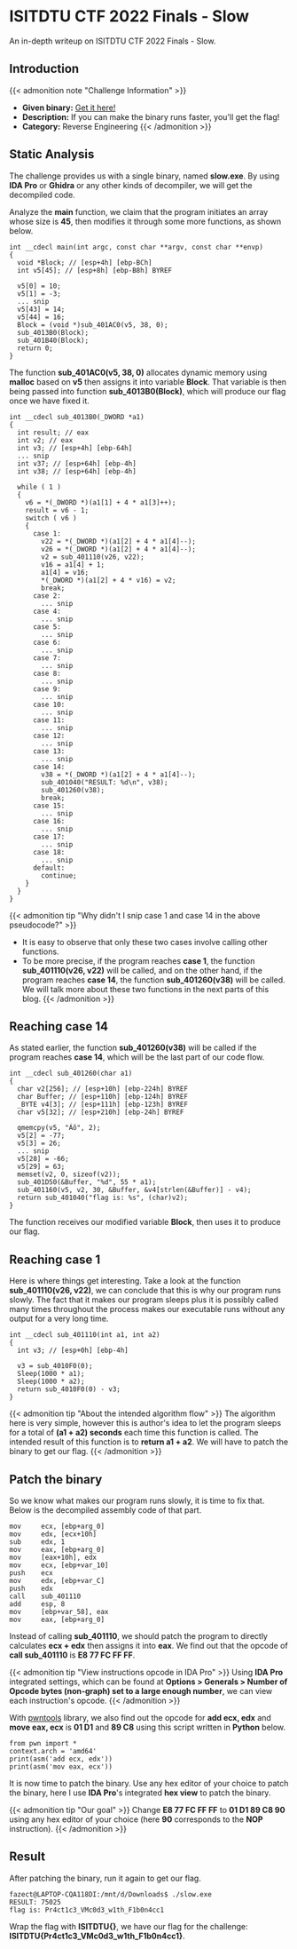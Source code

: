 # ISITDTU CTF 2022 Finals - Slow


An in-depth writeup on ISITDTU CTF 2022 Finals - Slow.

<!--more-->

## Introduction

{{< admonition note "Challenge Information" >}}
* **Given binary:** [Get it here!](https://drive.google.com/file/d/1K2NjzRQadtL9CkbTINYDvrH7HRgSfDc1/view?usp=share_link)
* **Description:** If you can make the binary runs faster, you'll get the flag!
* **Category:** Reverse Engineering
{{< /admonition >}}

## Static Analysis

The challenge provides us with a single binary, named **slow.exe**. By using **IDA Pro** or **Ghidra** or any other kinds of decompiler, we will get the decompiled code.

Analyze the **main** function, we claim that the program initiates an array whose size is **45**, then modifies it through some more functions, as shown below.

```IDA Decompiled Pseudocode
int __cdecl main(int argc, const char **argv, const char **envp)
{
  void *Block; // [esp+4h] [ebp-BCh]
  int v5[45]; // [esp+8h] [ebp-B8h] BYREF

  v5[0] = 10;
  v5[1] = -3;
  ... snip
  v5[43] = 14;
  v5[44] = 16;
  Block = (void *)sub_401AC0(v5, 38, 0);
  sub_4013B0(Block);
  sub_401B40(Block);
  return 0;
}
```

The function **sub_401AC0(v5, 38, 0)** allocates dynamic memory using **malloc** based on **v5** then assigns it into variable **Block**. That variable is then being passed into function **sub_4013B0(Block)**, which will produce our flag once we have fixed it.

```IDA Decompiled Pseudocode
int __cdecl sub_4013B0(_DWORD *a1)
{
  int result; // eax
  int v2; // eax
  int v3; // [esp+4h] [ebp-64h]
  ... snip
  int v37; // [esp+64h] [ebp-4h]
  int v38; // [esp+64h] [ebp-4h]

  while ( 1 )
  {
    v6 = *(_DWORD *)(a1[1] + 4 * a1[3]++);
    result = v6 - 1;
    switch ( v6 )
    {
      case 1:
        v22 = *(_DWORD *)(a1[2] + 4 * a1[4]--);
        v26 = *(_DWORD *)(a1[2] + 4 * a1[4]--);
        v2 = sub_401110(v26, v22);
        v16 = a1[4] + 1;
        a1[4] = v16;
        *(_DWORD *)(a1[2] + 4 * v16) = v2;
        break;
      case 2:
        ... snip
      case 4:
        ... snip
      case 5:
        ... snip
      case 6:
        ... snip
      case 7:
        ... snip
      case 8:
        ... snip
      case 9:
        ... snip
      case 10:
        ... snip
      case 11:
        ... snip
      case 12:
        ... snip
      case 13:
        ... snip
      case 14:
        v38 = *(_DWORD *)(a1[2] + 4 * a1[4]--);
        sub_401040("RESULT: %d\n", v38);
        sub_401260(v38);
        break;
      case 15:
        ... snip
      case 16:
        ... snip
      case 17:
        ... snip
      case 18:
        ... snip
      default:
        continue;
    }
  }
}
```

{{< admonition tip "Why didn't I snip case 1 and case 14 in the above pseudocode?" >}}
* It is easy to observe that only these two cases involve calling other functions. 
* To be more precise, if the program reaches **case 1**, the function **sub_401110(v26, v22)** will be called, and on the other hand, if the program reaches **case 14**, the function **sub_401260(v38)** will be called. We will talk more about these two functions in the next parts of this blog.
{{< /admonition >}}

## Reaching case 14

As stated earlier, the function **sub_401260(v38)** will be called if the program reaches **case 14**, which will be the last part of our code flow. 

```IDA Decompiled Pseudocode
int __cdecl sub_401260(char a1)
{
  char v2[256]; // [esp+10h] [ebp-224h] BYREF
  char Buffer; // [esp+110h] [ebp-124h] BYREF
  _BYTE v4[3]; // [esp+111h] [ebp-123h] BYREF
  char v5[32]; // [esp+210h] [ebp-24h] BYREF

  qmemcpy(v5, "Áõ", 2);
  v5[2] = -77;
  v5[3] = 26;
  ... snip
  v5[28] = -66;
  v5[29] = 63;
  memset(v2, 0, sizeof(v2));
  sub_401D50(&Buffer, "%d", 55 * a1);
  sub_401160(v5, v2, 30, &Buffer, &v4[strlen(&Buffer)] - v4);
  return sub_401040("flag is: %s", (char)v2);
}
```
The function receives our modified variable **Block**, then uses it to produce our flag.

## Reaching case 1

Here is where things get interesting. Take a look at the function **sub_401110(v26, v22)**, we can conclude that this is why our program runs slowly. The fact that it makes our program sleeps plus it is possibly called many times throughout the process makes our executable runs without any output for a very long time.

```IDA Decompiled Pseudocode
int __cdecl sub_401110(int a1, int a2)
{
  int v3; // [esp+0h] [ebp-4h]

  v3 = sub_4010F0(0);
  Sleep(1000 * a1);
  Sleep(1000 * a2);
  return sub_4010F0(0) - v3;
}
```

{{< admonition tip "About the intended algorithm flow" >}}
The algorithm here is very simple, however this is author's idea to let the program sleeps for a total of **(a1 + a2) seconds** each time this function is called. The intended result of this function is to **return a1 + a2**. We will have to patch the binary to get our flag.
{{< /admonition >}}

## Patch the binary

So we know what makes our program runs slowly, it is time to fix that. Below is the decompiled assembly code of that part.

```IDA Decompiled Assembly Code
mov     ecx, [ebp+arg_0]
mov     edx, [ecx+10h]
sub     edx, 1
mov     eax, [ebp+arg_0]
mov     [eax+10h], edx
mov     ecx, [ebp+var_10]
push    ecx
mov     edx, [ebp+var_C]
push    edx
call    sub_401110
add     esp, 8
mov     [ebp+var_58], eax
mov     eax, [ebp+arg_0]
```
Instead of calling **sub_401110**, we should patch the program to directly calculates **ecx + edx** then assigns it into **eax**. We find out that the opcode of **call sub_401110** is **E8 77 FC FF FF**.

{{< admonition tip "View instructions opcode in IDA Pro" >}}
Using **IDA Pro** integrated settings, which can be found at **Options > Generals > Number of Opcode bytes (non-graph) set to a large enough number**, we can view each instruction's opcode.
{{< /admonition >}}

With [pwntools](https://github.com/Gallopsled/pwntools) library, we also find out the opcode for **add ecx, edx** and **move eax, ecx** is **01 D1** and **89 C8** using this script written in **Python** below.

```Script
from pwn import *
context.arch = 'amd64'
print(asm('add ecx, edx'))
print(asm('mov eax, ecx'))
```

It is now time to patch the binary. Use any hex editor of your choice to patch the binary, here I use **IDA Pro**'s integrated **hex view** to patch the binary.

{{< admonition tip "Our goal" >}}
Change **E8 77 FC FF FF** to **01 D1 89 C8 90** using any hex editor of your choice (here **90** corresponds to the **NOP** instruction).
{{< /admonition >}}

## Result

After patching the binary, run it again to get our flag.

```Terminal
fazect@LAPTOP-CQA118DI:/mnt/d/Downloads$ ./slow.exe
RESULT: 75025
flag is: Pr4ct1c3_VMc0d3_w1th_F1b0n4cc1
```

Wrap the flag with **ISITDTU{}**, we have our flag for the challenge: **ISITDTU{Pr4ct1c3_VMc0d3_w1th_F1b0n4cc1}**.

